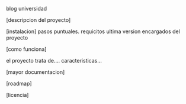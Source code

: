 blog universidad

[descripcion del proyecto]

[instalacion]
pasos puntuales.
requicitos
ultima version
encargados del proyecto

[como funciona]

el proyecto trata de....
caracteristicas...


[mayor documentacion]


[roadmap] 


[licencia]
